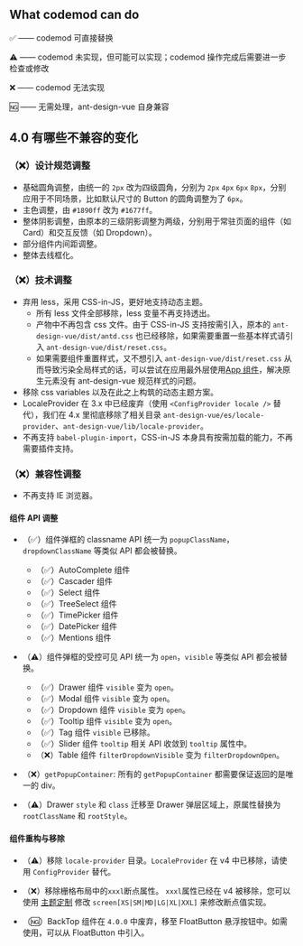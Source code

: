 ## What codemod can do

✅ —— codemod 可直接替换

⚠️ —— codemod 未实现，但可能可以实现；codemod 操作完成后需要进一步检查或修改

❌ —— codemod 无法实现

🆖 —— 无需处理，ant-design-vue 自身兼容

## 4.0 有哪些不兼容的变化

### （❌）设计规范调整

- 基础圆角调整，由统一的 `2px` 改为四级圆角，分别为 `2px` `4px` `6px` `8px`，分别应用于不同场景，比如默认尺寸的 Button 的圆角调整为了 `6px`。
- 主色调整，由 `#1890ff` 改为 `#1677ff`。
- 整体阴影调整，由原本的三级阴影调整为两级，分别用于常驻页面的组件（如 Card）和交互反馈（如 Dropdown）。
- 部分组件内间距调整。
- 整体去线框化。

### （❌）技术调整

- 弃用 less，采用 CSS-in-JS，更好地支持动态主题。
  - 所有 less 文件全部移除，less 变量不再支持透出。
  - 产物中不再包含 css 文件。由于 CSS-in-JS 支持按需引入，原本的 `ant-design-vue/dist/antd.css` 也已经移除，如果需要重置一些基本样式请引入 `ant-design-vue/dist/reset.css`。
  - 如果需要组件重置样式，又不想引入 `ant-design-vue/dist/reset.css` 从而导致污染全局样式的话，可以尝试在应用最外层使用[App 组件](/components/app-cn)，解决原生元素没有 ant-design-vue 规范样式的问题。
- 移除 css variables 以及在此之上构筑的动态主题方案。
- LocaleProvider 在 3.x 中已经废弃（使用 `<ConfigProvider locale />` 替代），我们在 4.x 里彻底移除了相关目录 `ant-design-vue/es/locale-provider`、`ant-design-vue/lib/locale-provider`。
- 不再支持 `babel-plugin-import`，CSS-in-JS 本身具有按需加载的能力，不再需要插件支持。

### （❌）兼容性调整

- 不再支持 IE 浏览器。

#### 组件 API 调整

- （✅）组件弹框的 classname API 统一为 `popupClassName`，`dropdownClassName` 等类似 API 都会被替换。

  - （✅）AutoComplete 组件
  - （✅）Cascader 组件
  - （✅）Select 组件
  - （✅）TreeSelect 组件
  - （✅）TimePicker 组件
  - （✅）DatePicker 组件
  - （✅）Mentions 组件

- （⚠️）组件弹框的受控可见 API 统一为 `open`，`visible` 等类似 API 都会被替换。
  - （✅）Drawer 组件 `visible` 变为 `open`。
  - （✅）Modal 组件 `visible` 变为 `open`。
  - （✅）Dropdown 组件 `visible` 变为 `open`。
  - （✅）Tooltip 组件 `visible` 变为 `open`。
  - （✅）Tag 组件 `visible` 已移除。
  - （✅）Slider 组件 `tooltip` 相关 API 收敛到 `tooltip` 属性中。
  - （❌）Table 组件 `filterDropdownVisible` 变为 `filterDropdownOpen`。

- （❌）`getPopupContainer`: 所有的 `getPopupContainer` 都需要保证返回的是唯一的 div。
- （⚠️）Drawer `style` 和 `class` 迁移至 Drawer 弹层区域上，原属性替换为 `rootClassName` 和 `rootStyle`。

#### 组件重构与移除

- （⚠️）移除 `locale-provider` 目录。`LocaleProvider` 在 v4 中已移除，请使用 `ConfigProvider` 替代。

- （❌）移除栅格布局中的`xxxl`断点属性。 `xxxl`属性已经在 v4 被移除，您可以使用 [主题定制](/docs/vue/customize-theme-cn) 修改 `screen[XS|SM|MD|LG|XL|XXL]` 来修改断点值实现。

- （🆖）BackTop 组件在 `4.0.0` 中废弃，移至 FloatButton 悬浮按钮中。如需使用，可以从 FloatButton 中引入。
